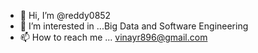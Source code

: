 - 👋 Hi, I’m @reddy0852
- 👀 I’m interested in ...Big Data and Software Engineering
- 📫 How to reach me ... vinayr896@gmail.com

<!---
reddy0852/reddy0852 is a ✨ special ✨ repository because its `README.md` (this file) appears on your GitHub profile.
You can click the Preview link to take a look at your changes.
--->

